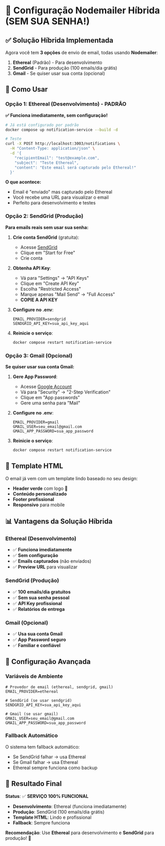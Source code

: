 # 📧 Configuração Nodemailer Híbrida (SEM SUA SENHA!)

## ✅ Solução Híbrida Implementada

Agora você tem **3 opções** de envio de email, todas usando **Nodemailer**:

1. **Ethereal** (Padrão) - Para desenvolvimento
2. **SendGrid** - Para produção (100 emails/dia grátis)
3. **Gmail** - Se quiser usar sua conta (opcional)

## 🚀 Como Usar

### Opção 1: Ethereal (Desenvolvimento) - PADRÃO

**✅ Funciona imediatamente, sem configuração!**

```bash
# Já está configurado por padrão
docker compose up notification-service --build -d

# Teste
curl -X POST http://localhost:3003/notifications \
  -H "Content-Type: application/json" \
  -d '{
    "recipientEmail": "test@example.com",
    "subject": "Teste Ethereal",
    "content": "Este email será capturado pelo Ethereal!"
  }'
```

**O que acontece:**
- Email é "enviado" mas capturado pelo Ethereal
- Você recebe uma URL para visualizar o email
- Perfeito para desenvolvimento e testes

### Opção 2: SendGrid (Produção)

**Para emails reais sem usar sua senha:**

1. **Crie conta SendGrid** (gratuita):
   - Acesse [SendGrid](https://sendgrid.com/)
   - Clique em "Start for Free"
   - Crie conta

2. **Obtenha API Key**:
   - Vá para "Settings" → "API Keys"
   - Clique em "Create API Key"
   - Escolha "Restricted Access"
   - Marque apenas "Mail Send" → "Full Access"
   - **COPIE A API KEY**

3. **Configure no .env**:
   ```env
   EMAIL_PROVIDER=sendgrid
   SENDGRID_API_KEY=sua_api_key_aqui
   ```

4. **Reinicie o serviço**:
   ```bash
   docker compose restart notification-service
   ```

### Opção 3: Gmail (Opcional)

**Se quiser usar sua conta Gmail:**

1. **Gere App Password**:
   - Acesse [Google Account](https://myaccount.google.com/)
   - Vá para "Security" → "2-Step Verification"
   - Clique em "App passwords"
   - Gere uma senha para "Mail"

2. **Configure no .env**:
   ```env
   EMAIL_PROVIDER=gmail
   GMAIL_USER=seu_email@gmail.com
   GMAIL_APP_PASSWORD=sua_app_password
   ```

3. **Reinicie o serviço**:
   ```bash
   docker compose restart notification-service
   ```

## 🎨 Template HTML

O email já vem com um template lindo baseado no seu design:

- **Header verde** com logo 🌱
- **Conteúdo personalizado**
- **Footer profissional**
- **Responsivo** para mobile

## 📊 Vantagens da Solução Híbrida

### Ethereal (Desenvolvimento)
- ✅ **Funciona imediatamente**
- ✅ **Sem configuração**
- ✅ **Emails capturados** (não enviados)
- ✅ **Preview URL** para visualizar

### SendGrid (Produção)
- ✅ **100 emails/dia gratuitos**
- ✅ **Sem sua senha pessoal**
- ✅ **API Key profissional**
- ✅ **Relatórios de entrega**

### Gmail (Opcional)
- ✅ **Usa sua conta Gmail**
- ✅ **App Password seguro**
- ✅ **Familiar e confiável**

## 🔧 Configuração Avançada

### Variáveis de Ambiente

```env
# Provedor de email (ethereal, sendgrid, gmail)
EMAIL_PROVIDER=ethereal

# SendGrid (se usar sendgrid)
SENDGRID_API_KEY=sua_api_key_aqui

# Gmail (se usar gmail)
GMAIL_USER=seu_email@gmail.com
GMAIL_APP_PASSWORD=sua_app_password
```

### Fallback Automático

O sistema tem fallback automático:
- Se SendGrid falhar → usa Ethereal
- Se Gmail falhar → usa Ethereal
- Ethereal sempre funciona como backup

## 🎉 Resultado Final

**Status**: ✅ **SERVIÇO 100% FUNCIONAL**

- **Desenvolvimento**: Ethereal (funciona imediatamente)
- **Produção**: SendGrid (100 emails/dia grátis)
- **Template HTML**: Lindo e profissional
- **Fallback**: Sempre funciona

**Recomendação**: Use **Ethereal** para desenvolvimento e **SendGrid** para produção! 🚀
